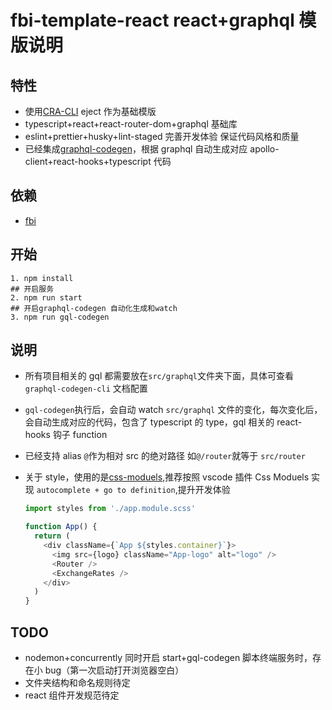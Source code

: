 # fbi-template-react react+graphql 模版说明

## 特性

- 使用[CRA-CLI](https://create-react-app.dev/) eject 作为基础模版
- typescript+react+react-router-dom+graphql 基础库
- eslint+prettier+husky+lint-staged 完善开发体验 保证代码风格和质量
- 已经集成[graphql-codegen](https://github.com/dotansimha/graphql-code-generator)，根据 graphql 自动生成对应 apollo-client+react-hooks+typescript 代码

## 依赖

- [fbi](https://github.com/fbi-js/fbi)

## 开始

```shell
1. npm install
## 开启服务
2. npm run start
## 开启graphql-codegen 自动化生成和watch
3. npm run gql-codegen
```

## 说明

- 所有项目相关的 gql 都需要放在`src/graphql`文件夹下面，具体可查看 `graphql-codegen-cli` 文档配置
- `gql-codegen`执行后，会自动 watch `src/graphql` 文件的变化，每次变化后，会自动生成对应的代码，包含了 typescript 的 type，gql 相关的 react-hooks 钩子 function
- 已经支持 alias `@`作为相对 src 的绝对路径 如`@/router`就等于 `src/router`
- 关于 style，使用的是[css-moduels](https://github.com/css-modules/css-modules),推荐按照 vscode 插件 Css Moduels[](https://marketplace.visualstudio.com/items?itemName=clinyong.vscode-css-modules) 实现 `autocomplete + go to definition`,提升开发体验

  ```js
  import styles from './app.module.scss'

  function App() {
    return (
      <div className={`App ${styles.container}`}>
        <img src={logo} className="App-logo" alt="logo" />
        <Router />
        <ExchangeRates />
      </div>
    )
  }
  ```

## TODO

- nodemon+concurrently 同时开启 start+gql-codegen 脚本终端服务时，存在小 bug（第一次启动打开浏览器空白）
- 文件夹结构和命名规则待定
- react 组件开发规范待定
